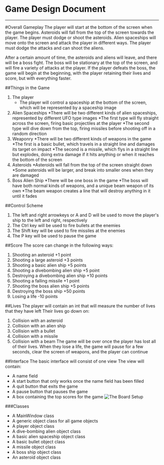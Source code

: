 # Game Design Document
----
#Overall Gameplay
The player will start at the bottom of the screen when the game begins. Asteroids will fall from the top of the screen towards the
player. The player must dodge or shoot the asteroids. Alien spaceships will move onto the screen and attack the player in 
different ways. The player must dodge the attacks and can shoot the aliens.

After a certain amount of time, the asteroids and aliens will leave, and there will be a boss fight. The boss will be stationary 
at the top of the screen, and will fire a variety of attacks at the player. If the player defeats the boss, the game will begin at 
the beginning, with the player retaining their lives and score, but with everything faster.

##Things in the Game
1. The player
	* The player will control a spaceship at the bottom of the screen, which will be represented by a spaceship image
2. Alien Spaceships
	*There will be two different kinds of alien spaceships, represented by different UFO type images
	*The first type will fly straight across the screen, firing basic projectiles at the player
	*The second type will dive down from the top, firing missiles before shooting off in a random direction
3. Weaponry
	*There will be two different kinds of weapons in the game
	*The first is a basic bullet, which travels in a straight line and damages its target on impact
	*The second is a missile, which flys in a straight line but explodes, doing extra damage if it hits anything or when it
	 reaches the bottom of the screen
4. Asteroids
	*Asteroids will fall from the top of the screen straight down
	*Some asteroids will be larger, and break into smaller ones when they are damaged
5. Boss Alien Ship
	*There will be one boss in the game
	*The boss will have both normal kinds of weapons, and a unique beam weapon of its own
	*The beam weapon creates a line that will destroy anything in it until it fades

##Control Scheme
1. The left and right arrowkeys or A and D will be used to move the player's ship to the left and right, respectively
2. The Ctrl key will be used to fire bullets at the enemies
3. The Shift key will be used to fire missiles at the enemies
4. The P key will be used to pause the game

##Score
The score can change in the following ways:
1. Shooting an asteroid +1 point
2. Shooting a large asteroid +3 points
3. Shooting a basic alien ship +5 points
4. Shooting a divebombing alien ship +5 point
5. Destroying a divebombing alien ship +10 points
5. Shooting a falling missile +1 point
6. Shooting the boss alien ship +5 points
7. Destroying the boss ship +50 points
8. Losing a life -10 points

##Lives
The player will contain an int that will measure the number of lives that they have left
Their lives go down on:
1. Collision with an asteroid
2. Collision with an alien ship
3. Collision with a bullet
4. Collision with a missile
5. Collision with a beam
The game will be over once the player has lost all of their lives.
When they lose a life, the game will pause for a few seconds, clear the screen of weapons, and the player can continue

##Interface
The basic interface will consist of one view
The view will contain:
* A name field
* A start button that only works once the name field has been filled
* A quit button that exits the game
* A pause button that pauses the game
* A box containing the top scores for the game
![The Board Setup](https://sphotos-a.xx.fbcdn.net/hphotos-prn1/64461_10200105554173863_739153238_n.jpg "The Board Setup")

###Classes
* A MainWindow class
* A generic object class for all game objects
* A player object class
* A dive-bombing alien object class
* A basic alien spaceship object class
* A basic bullet object class
* A missile object class
* A boss ship object class
* An asteroid object class
